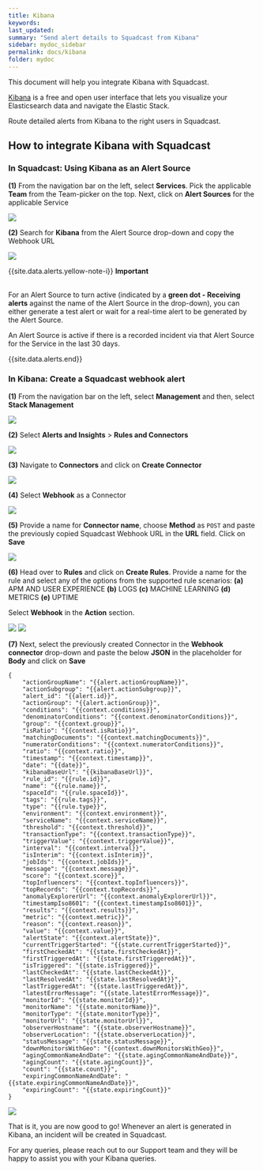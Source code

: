 ```yaml
---
title: Kibana
keywords: 
last_updated: 
summary: "Send alert details to Squadcast from Kibana"
sidebar: mydoc_sidebar
permalink: docs/kibana
folder: mydoc
---
```


This document will help you integrate Kibana with Squadcast.

[Kibana](https://www.elastic.co/kibana/) is a free and open user interface that lets you visualize your Elasticsearch data and navigate the Elastic Stack.

Route detailed alerts from Kibana to the right users in Squadcast.

## How to integrate Kibana with Squadcast

### In Squadcast: Using Kibana as an Alert Source

**(1)** From the navigation bar on the left, select **Services**. Pick the applicable **Team** from the Team-picker on the top. Next, click on **Alert Sources** for the applicable Service

![](images/alert_source_1.png)

**(2)** Search for **Kibana** from the Alert Source drop-down and copy the Webhook URL

![](images/kibana_1.png)

{{site.data.alerts.yellow-note-i}}
<b>Important</b><br/><br/>
<p>For an Alert Source to turn active (indicated by a <b>green dot - Receiving alerts</b> against the name of the Alert Source in the drop-down), you can either generate a test alert or wait for a real-time alert to be generated by the Alert Source.</p>
<p>An Alert Source is active if there is a recorded incident via that Alert Source for the Service in the last 30 days.</p>
{{site.data.alerts.end}}

### In Kibana: Create a Squadcast webhook alert

**(1)** From the navigation bar on the left, select **Management** and then, select **Stack Management**

![](images/kibana_2.png)

**(2)** Select **Alerts and Insights** > **Rules and Connectors** 

![](images/kibana_3.png)

**(3)** Navigate to **Connectors** and click on **Create Connector**

![](images/kibana_4.png)

**(4)** Select **Webhook** as a Connector

![](images/kibana_5.png)

**(5)** Provide a name for **Connector name**, choose **Method** as `POST` and paste the previously copied Squadcast Webhook URL in the **URL** field. Click on **Save**

![](images/kibana_6.png)

**(6)** Head over to **Rules** and click on **Create Rules**. Provide a name for the rule and select any of the options from the supported rule scenarios:
    **(a)** APM AND USER EXPERIENCE
    **(b)** LOGS
    **(c)** MACHINE LEARNING
    **(d)** METRICS
    **(e)** UPTIME

Select **Webhook** in the **Action** section.

![](images/kibana_7.png)
![](images/kibana_8.png)

**(7)** Next, select the previously created Connector in the **Webhook connector** drop-down and paste the below **JSON** in the placeholder for **Body** and click on **Save**

```
{
    "actionGroupName": "{{alert.actionGroupName}}",
    "actionSubgroup": "{{alert.actionSubgroup}}",
    "alert_id": "{{alert.id}}",
    "actionGroup": "{{alert.actionGroup}}",
    "conditions": "{{context.conditions}}",
    "denominatorConditions": "{{context.denominatorConditions}}",
    "group": "{{context.group}}",
    "isRatio": "{{context.isRatio}}",
    "matchingDocuments": "{{context.matchingDocuments}}",
    "numeratorConditions": "{{context.numeratorConditions}}",
    "ratio": "{{context.ratio}}",
    "timestamp": "{{context.timestamp}}",
    "date": "{{date}}",
    "kibanaBaseUrl": "{{kibanaBaseUrl}}",
    "rule_id": "{{rule.id}}",
    "name": "{{rule.name}}",
    "spaceId": "{{rule.spaceId}}",
    "tags": "{{rule.tags}}",
    "type": "{{rule.type}}",
    "environment": "{{context.environment}}",
    "serviceName": "{{context.serviceName}}",
    "threshold": "{{context.threshold}}",
    "transactionType": "{{context.transactionType}}",
    "triggerValue": "{{context.triggerValue}}",
    "interval": "{{context.interval}}",
    "isInterim": "{{context.isInterim}}",
    "jobIds": "{{context.jobIds}}",
    "message": "{{context.message}}",
    "score": "{{context.score}}",
    "topInfluencers": "{{context.topInfluencers}}",
    "topRecords": "{{context.topRecords}}",
    "anomalyExplorerUrl": "{{context.anomalyExplorerUrl}}",
    "timestampIso8601": "{{context.timestampIso8601}}",
    "results": "{{context.results}}",
    "metric": "{{context.metric}}",
    "reason": "{{context.reason}}",
    "value": "{{context.value}}",
    "alertState": "{{context.alertState}}",
    "currentTriggerStarted": "{{state.currentTriggerStarted}}",
    "firstCheckedAt": "{{state.firstCheckedAt}}",
    "firstTriggeredAt": "{{state.firstTriggeredAt}}",
    "isTriggered": "{{state.isTriggered}}",
    "lastCheckedAt": "{{state.lastCheckedAt}}",
    "lastResolvedAt": "{{state.lastResolvedAt}}",
    "lastTriggeredAt": "{{state.lastTriggeredAt}}",
    "latestErrorMessage": "{{state.latestErrorMessage}}",
    "monitorId": "{{state.monitorId}}",
    "monitorName": "{{state.monitorName}}",
    "monitorType": "{{state.monitorType}}",
    "monitorUrl": "{{state.monitorUrl}}",
    "observerHostname": "{{state.observerHostname}}",
    "observerLocation": "{{state.observerLocation}}",
    "statusMessage": "{{state.statusMessage}}",
    "downMonitorsWithGeo": "{{context.downMonitorsWithGeo}}",
    "agingCommonNameAndDate": "{{state.agingCommonNameAndDate}}",
    "agingCount": "{{state.agingCount}}",
    "count": "{{state.count}}",
    "expiringCommonNameAndDate": "{{state.expiringCommonNameAndDate}}",
    "expiringCount": "{{state.expiringCount}}"
}
```

![](images/Kibana_9.png)

That is it, you are now good to go! Whenever an alert is generated in Kibana, an incident will be created in Squadcast.

For any queries, please reach out to our Support team and they will be happy to assist you with your Kibana queries.

